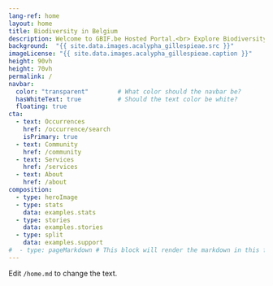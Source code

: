 ```yaml
---
lang-ref: home
layout: home
title: Biodiversity in Belgium
description: Welcome to GBIF.be Hosted Portal.<br> Explore Biodiversity occurrences in our country. Discover the vibrant community of data publishers and the services offered by your Node.
background:  "{{ site.data.images.acalypha_gillespieae.src }}"
imageLicense: "{{ site.data.images.acalypha_gillespieae.caption }}"
height: 90vh
height: 70vh
permalink: /
navbar:
  color: "transparent"        # What color should the navbar be?
  hasWhiteText: true          # Should the text color be white?
  floating: true
cta:
  - text: Occurrences
    href: /occurrence/search
    isPrimary: true
  - text: Community
    href: /community
  - text: Services
    href: /services
  - text: About
    href: /about
composition:
  - type: heroImage
  - type: stats
    data: examples.stats
  - type: stories
    data: examples.stories
  - type: split
    data: examples.support
#  - type: pageMarkdown # This block will render the markdown in this file so no data property needed
---
```


Edit `/home.md` to change the text.
